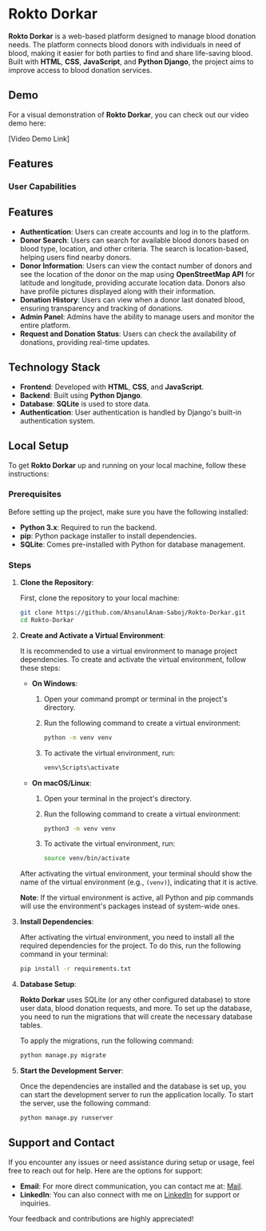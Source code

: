 # Rokto Dorkar

**Rokto Dorkar** is a web-based platform designed to manage blood donation needs. The platform connects blood donors with individuals in need of blood, making it easier for both parties to find and share life-saving blood. Built with **HTML**, **CSS**, **JavaScript**, and **Python Django**, the project aims to improve access to blood donation services.

## Demo

For a visual demonstration of **Rokto Dorkar**, you can check out our video demo here:

[Video Demo Link]

## Features

### User Capabilities
## Features

- **Authentication**: Users can create accounts and log in to the platform.
- **Donor Search**: Users can search for available blood donors based on blood type, location, and other criteria. The search is location-based, helping users find nearby donors.
- **Donor Information**: Users can view the contact number of donors and see the location of the donor on the map using **OpenStreetMap API** for latitude and longitude, providing accurate location data. Donors also have profile pictures displayed along with their information.
- **Donation History**: Users can view when a donor last donated blood, ensuring transparency and tracking of donations.
- **Admin Panel**: Admins have the ability to manage users and monitor the entire platform.
- **Request and Donation Status**: Users can check the availability of donations, providing real-time updates.


## Technology Stack

- **Frontend**: Developed with **HTML**, **CSS**, and **JavaScript**.
- **Backend**: Built using **Python Django**.
- **Database**: **SQLite** is used to store data.
- **Authentication**: User authentication is handled by Django's built-in authentication system.

## Local Setup

To get **Rokto Dorkar** up and running on your local machine, follow these instructions:

### Prerequisites

Before setting up the project, make sure you have the following installed:
- **Python 3.x**: Required to run the backend.
- **pip**: Python package installer to install dependencies.
- **SQLite**: Comes pre-installed with Python for database management.
  
### Steps

1. **Clone the Repository**:
   
   First, clone the repository to your local machine:

   ```bash
   git clone https://github.com/AhsanulAnam-Saboj/Rokto-Dorkar.git
   cd Rokto-Dorkar

2. **Create and Activate a Virtual Environment**:

   It is recommended to use a virtual environment to manage project dependencies. To create and activate the virtual environment, follow these steps:

   - **On Windows**:
     1. Open your command prompt or terminal in the project's directory.
     2. Run the following command to create a virtual environment:

        ```bash
        python -m venv venv
        ```

     3. To activate the virtual environment, run:

        ```bash
        venv\Scripts\activate
        ```

   - **On macOS/Linux**:
     1. Open your terminal in the project's directory.
     2. Run the following command to create a virtual environment:

        ```bash
        python3 -m venv venv
        ```

     3. To activate the virtual environment, run:

        ```bash
        source venv/bin/activate
        ```

   After activating the virtual environment, your terminal should show the name of the virtual environment (e.g., `(venv)`), indicating that it is active.

   **Note**: If the virtual environment is active, all Python and pip commands will use the environment's packages instead of system-wide ones.
3. **Install Dependencies**:

   After activating the virtual environment, you need to install all the required dependencies for the project. To do this, run the following command in your terminal:

   ```bash
   pip install -r requirements.txt
4. **Database Setup**:

   **Rokto Dorkar** uses SQLite (or any other configured database) to store user data, blood donation requests, and more. To set up the database, you need to run the migrations that will create the necessary database tables.

   To apply the migrations, run the following command:

   ```bash
   python manage.py migrate

5. **Start the Development Server**:

   Once the dependencies are installed and the database is set up, you can start the development server to run the application locally. To start the server, use the following command:

   ```bash
   python manage.py runserver

## Support and Contact

If you encounter any issues or need assistance during setup or usage, feel free to reach out for help. Here are the options for support:

- **Email**: For more direct communication, you can contact me at: [Mail](mailto:ahsanulanamsaboj1999@gmail.com).
- **LinkedIn**: You can also connect with me on [LinkedIn](https://www.linkedin.com/in/ahsanulanam) for support or inquiries.

Your feedback and contributions are highly appreciated!

